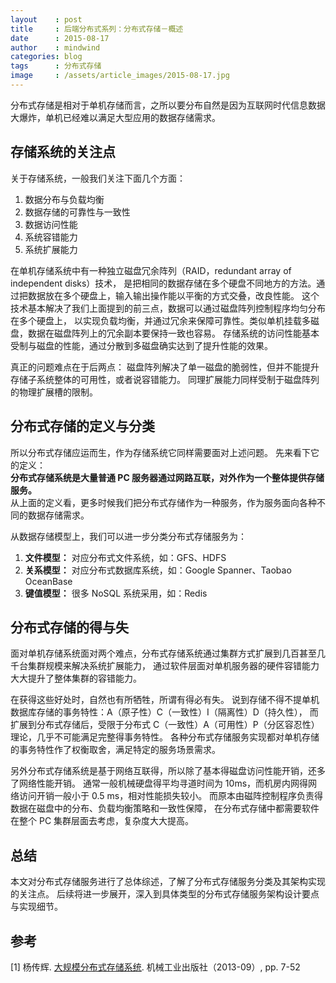 ```yaml
---
layout    : post
title     : 后端分布式系列：分布式存储－概述
date      : 2015-08-17
author    : mindwind
categories: blog
tags      : 分布式存储
image     : /assets/article_images/2015-08-17.jpg
---
```



分布式存储是相对于单机存储而言，之所以要分布自然是因为互联网时代信息数据大爆炸，单机已经难以满足大型应用的数据存储需求。


## 存储系统的关注点
关于存储系统，一般我们关注下面几个方面：  
 1. 数据分布与负载均衡  
 2. 数据存储的可靠性与一致性  
 3. 数据访问性能  
 4. 系统容错能力  
 5. 系统扩展能力  

在单机存储系统中有一种独立磁盘冗余阵列（RAID，redundant array of independent disks）技术，
是把相同的数据存储在多个硬盘不同地方的方法。通过把数据放在多个硬盘上，输入输出操作能以平衡的方式交叠，改良性能。
这个技术基本解决了我们上面提到的前三点，数据可以通过磁盘阵列控制程序均匀分布在多个硬盘上，
以实现负载均衡，并通过冗余来保障可靠性。类似单机挂载多磁盘，数据在磁盘阵列上的冗余副本要保持一致也容易。
存储系统的访问性能基本受制与磁盘的性能，通过分散到多磁盘确实达到了提升性能的效果。

真正的问题难点在于后两点：
磁盘阵列解决了单一磁盘的脆弱性，但并不能提升存储子系统整体的可用性，或者说容错能力。
同理扩展能力同样受制于磁盘阵列的物理扩展槽的限制。


## 分布式存储的定义与分类
所以分布式存储应运而生，作为存储系统它同样需要面对上述问题。
先来看下它的定义：  
__分布式存储系统是大量普通 PC 服务器通过网路互联，对外作为一个整体提供存储服务。__  
从上面的定义看，更多时候我们把分布式存储作为一种服务，作为服务面向各种不同的数据存储需求。

从数据存储模型上，我们可以进一步分类分布式存储服务为：  
 1. __文件模型：__ 对应分布式文件系统，如：GFS、HDFS  
 2. __关系模型：__ 对应分布式数据库系统，如：Google Spanner、Taobao OceanBase  
 3. __键值模型：__ 很多 NoSQL 系统采用，如：Redis


## 分布式存储的得与失
面对单机存储系统面对两个难点，分布式存储系统通过集群方式扩展到几百甚至几千台集群规模来解决系统扩展能力，
通过软件层面对单机服务器的硬件容错能力大大提升了整体集群的容错能力。

在获得这些好处时，自然也有所牺牲，所谓有得必有失。
说到存储不得不提单机数据库存储的事务特性：A（原子性）C（一致性）I（隔离性）D（持久性），
而扩展到分布式存储后，受限于分布式 C（一致性）A（可用性）P（分区容忍性）理论，几乎不可能满足完整得事务特性。
各种分布式存储服务实现都对单机存储的事务特性作了权衡取舍，满足特定的服务场景需求。

另外分布式存储系统是基于网络互联得，所以除了基本得磁盘访问性能开销，还多了网络性能开销。
通常一般机械硬盘得平均寻道时间为 10ms，而机房内网得网络访问开销一般小于 0.5 ms，相对性能损失较小。
而原本由磁阵控制程序负责得数据在磁盘中的分布、负载均衡策略和一致性保障，
在分布式存储中都需要软件在整个 PC 集群层面去考虑，复杂度大大提高。


## 总结
本文对分布式存储服务进行了总体综述，了解了分布式存储服务分类及其架构实现的关注点。
后续将进一步展开，深入到具体类型的分布式存储服务架构设计要点与实现细节。


## 参考
[1] 杨传辉. [大规模分布式存储系统](http://book.douban.com/subject/25723658/). 机械工业出版社（2013-09）, pp. 7-52
